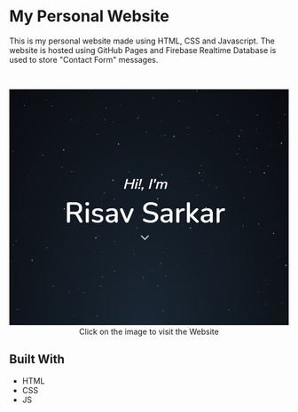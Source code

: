# My Personal Website

This is my personal website made using HTML, CSS and Javascript. The website is hosted using GitHub Pages and Firebase Realtime Database is used to store "Contact Form" messages.

<br />
<p align="center">
  <a href="https://risav-sarkar.github.io/" target="_blank">
    <img src="img/Website_thumbnail.png">
  </a>
  Click on the image to visit the Website
</p>

## Built With
* HTML
* CSS
* JS

